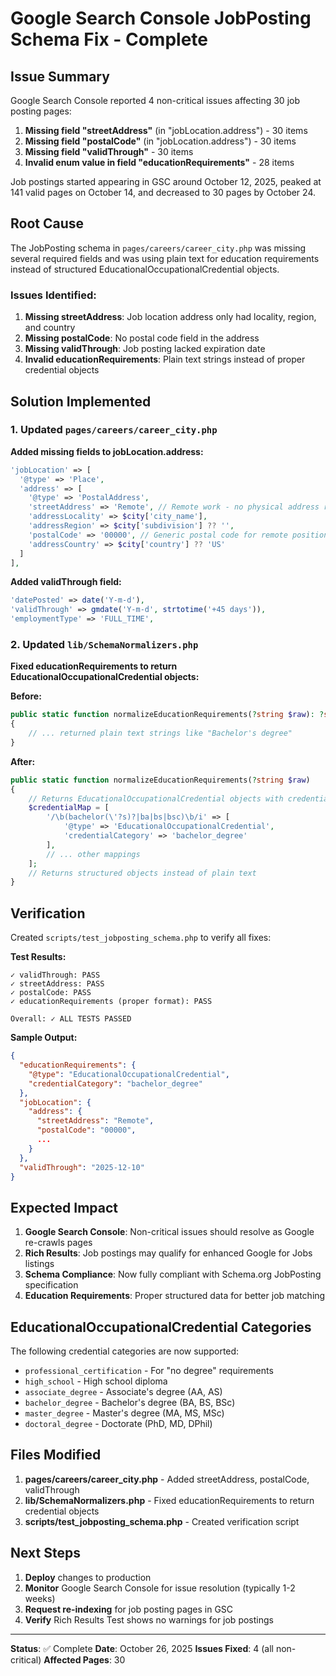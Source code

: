 # Google Search Console JobPosting Schema Fix - Complete

## Issue Summary

Google Search Console reported 4 non-critical issues affecting 30 job posting pages:

1. **Missing field "streetAddress"** (in "jobLocation.address") - 30 items
2. **Missing field "postalCode"** (in "jobLocation.address") - 30 items
3. **Missing field "validThrough"** - 30 items
4. **Invalid enum value in field "educationRequirements"** - 28 items

Job postings started appearing in GSC around October 12, 2025, peaked at 141 valid pages on October 14, and decreased to 30 pages by October 24.

## Root Cause

The JobPosting schema in `pages/careers/career_city.php` was missing several required fields and was using plain text for education requirements instead of structured EducationalOccupationalCredential objects.

### Issues Identified:

1. **Missing streetAddress**: Job location address only had locality, region, and country
2. **Missing postalCode**: No postal code field in the address
3. **Missing validThrough**: Job posting lacked expiration date
4. **Invalid educationRequirements**: Plain text strings instead of proper credential objects

## Solution Implemented

### 1. Updated `pages/careers/career_city.php`

**Added missing fields to jobLocation.address:**
```php
'jobLocation' => [
  '@type' => 'Place',
  'address' => [
    '@type' => 'PostalAddress',
    'streetAddress' => 'Remote', // Remote work - no physical address required
    'addressLocality' => $city['city_name'],
    'addressRegion' => $city['subdivision'] ?? '',
    'postalCode' => '00000', // Generic postal code for remote positions
    'addressCountry' => $city['country'] ?? 'US'
  ]
],
```

**Added validThrough field:**
```php
'datePosted' => date('Y-m-d'),
'validThrough' => gmdate('Y-m-d', strtotime('+45 days')),
'employmentType' => 'FULL_TIME',
```

### 2. Updated `lib/SchemaNormalizers.php`

**Fixed educationRequirements to return EducationalOccupationalCredential objects:**

**Before:**
```php
public static function normalizeEducationRequirements(?string $raw): ?string
{
    // ... returned plain text strings like "Bachelor's degree"
}
```

**After:**
```php
public static function normalizeEducationRequirements(?string $raw)
{
    // Returns EducationalOccupationalCredential objects with credentialCategory
    $credentialMap = [
        '/\b(bachelor(\'?s)?|ba|bs|bsc)\b/i' => [
            '@type' => 'EducationalOccupationalCredential',
            'credentialCategory' => 'bachelor_degree'
        ],
        // ... other mappings
    ];
    // Returns structured objects instead of plain text
}
```

## Verification

Created `scripts/test_jobposting_schema.php` to verify all fixes:

**Test Results:**
```
✓ validThrough: PASS
✓ streetAddress: PASS
✓ postalCode: PASS
✓ educationRequirements (proper format): PASS

Overall: ✓ ALL TESTS PASSED
```

**Sample Output:**
```json
{
  "educationRequirements": {
    "@type": "EducationalOccupationalCredential",
    "credentialCategory": "bachelor_degree"
  },
  "jobLocation": {
    "address": {
      "streetAddress": "Remote",
      "postalCode": "00000",
      ...
    }
  },
  "validThrough": "2025-12-10"
}
```

## Expected Impact

1. **Google Search Console**: Non-critical issues should resolve as Google re-crawls pages
2. **Rich Results**: Job postings may qualify for enhanced Google for Jobs listings
3. **Schema Compliance**: Now fully compliant with Schema.org JobPosting specification
4. **Education Requirements**: Proper structured data for better job matching

## EducationalOccupationalCredential Categories

The following credential categories are now supported:

- `professional_certification` - For "no degree" requirements
- `high_school` - High school diploma
- `associate_degree` - Associate's degree (AA, AS)
- `bachelor_degree` - Bachelor's degree (BA, BS, BSc)
- `master_degree` - Master's degree (MA, MS, MSc)
- `doctoral_degree` - Doctorate (PhD, MD, DPhil)

## Files Modified

1. **pages/careers/career_city.php** - Added streetAddress, postalCode, validThrough
2. **lib/SchemaNormalizers.php** - Fixed educationRequirements to return credential objects
3. **scripts/test_jobposting_schema.php** - Created verification script

## Next Steps

1. **Deploy** changes to production
2. **Monitor** Google Search Console for issue resolution (typically 1-2 weeks)
3. **Request re-indexing** for job posting pages in GSC
4. **Verify** Rich Results Test shows no warnings for job postings

---

**Status**: ✅ Complete
**Date**: October 26, 2025
**Issues Fixed**: 4 (all non-critical)
**Affected Pages**: 30


